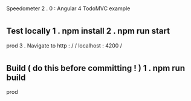#
Speedometer
2
.
0
:
Angular
4
TodoMVC
example
#
#
Test
locally
1
.
npm
install
2
.
npm
run
start
-
prod
3
.
Navigate
to
http
:
/
/
localhost
:
4200
/
#
#
Build
(
do
this
before
committing
!
)
1
.
npm
run
build
-
prod
